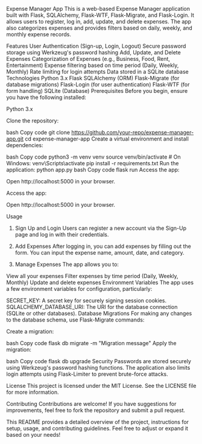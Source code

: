 Expense Manager App
This is a web-based Expense Manager application built with Flask, SQLAlchemy, Flask-WTF, Flask-Migrate, and Flask-Login. It allows users to register, log in, add, update, and delete expenses. The app also categorizes expenses and provides filters based on daily, weekly, and monthly expense records.

Features
User Authentication (Sign-up, Login, Logout)
Secure password storage using Werkzeug's password hashing
Add, Update, and Delete Expenses
Categorization of Expenses (e.g., Business, Food, Rent, Entertainment)
Expense filtering based on time period (Daily, Weekly, Monthly)
Rate limiting for login attempts
Data stored in a SQLite database
Technologies
Python 3.x
Flask
SQLAlchemy (ORM)
Flask-Migrate (for database migrations)
Flask-Login (for user authentication)
Flask-WTF (for form handling)
SQLite (Database)
Prerequisites
Before you begin, ensure you have the following installed:

Python 3.x


Clone the repository:

bash
Copy code
git clone https://github.com/your-repo/expense-manager-app.git
cd expense-manager-app
Create a virtual environment and install dependencies:

bash
Copy code
python3 -m venv venv
source venv/bin/activate   # On Windows: venv\Scripts\activate
pip install -r requirements.txt
Run the application:
python app.py 
bash
Copy code
flask run
Access the app:

Open http://localhost:5000 in your browser.


Access the app:

Open http://localhost:5000 in your browser.

Usage
1. Sign Up and Login
Users can register a new account via the Sign-Up page and log in with their credentials.

2. Add Expenses
After logging in, you can add expenses by filling out the form. You can input the expense name, amount, date, and category.

3. Manage Expenses
The app allows you to:

View all your expenses
Filter expenses by time period (Daily, Weekly, Monthly)
Update and delete expenses
Environment Variables
The app uses a few environment variables for configuration, particularly:

SECRET_KEY: A secret key for securely signing session cookies.
SQLALCHEMY_DATABASE_URI: The URI for the database connection (SQLite or other databases).
Database Migrations
For making any changes to the database schema, use Flask-Migrate commands:

Create a migration:

bash
Copy code
flask db migrate -m "Migration message"
Apply the migration:

bash
Copy code
flask db upgrade
Security
Passwords are stored securely using Werkzeug's password hashing functions. The application also limits login attempts using Flask-Limiter to prevent brute-force attacks.

License
This project is licensed under the MIT License. See the LICENSE file for more information.

Contributing
Contributions are welcome! If you have suggestions for improvements, feel free to fork the repository and submit a pull request.

This README provides a detailed overview of the project, instructions for setup, usage, and contributing guidelines. Feel free to adjust or expand it based on your needs!









